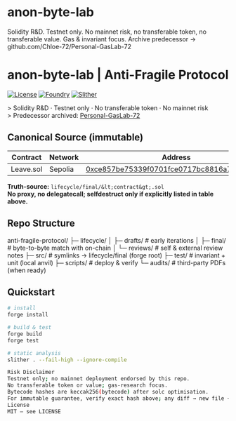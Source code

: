 # anon-byte-lab
Solidity R&amp;D. Testnet only. No mainnet risk, no transferable token, no transferable value. Gas &amp; invariant focus.
Archive predecessor → github.com/Chloe-72/Personal-GasLab-72

# anon-byte-lab | Anti-Fragile Protocol
[![License](https://img.shields.io/badge/license-MIT-blue.svg)](./LICENSE)
[![Foundry](https://img.shields.io/badge/built%20with-foundry-ff0420.svg)](https://foundry.paradigm.xyz)
[![Slither](https://img.shields.io/badge/static%20analysis-slither-50fa7b.svg)](https://github.com/crytic/slither)

&gt; Solidity R&D · Testnet only · No transferable token · No mainnet risk  
&gt; Predecessor archived: [Personal-GasLab-72](https://github.com/Chloe-72/Personal-GasLab-72)

## Canonical Source (immutable)
| Contract  | Network | Address                                                                 | Tx Hash                                                                                                                       | Bytecode Hash (keccak256)                                                                 |
|-----------|---------|-------------------------------------------------------------------------|-------------------------------------------------------------------------------------------------------------------------------|---------------------------|
| Leave.sol | Sepolia | [0xce857be75339f0701fce0717bc8816a7ec6006b5](https://sepolia.etherscan.io/address/0xce857be75339f0701fce0717bc8816a7ec6006b5) | [0x52ef824ba40ab59fbf21a4ff5ed2b5ef73b259cabc4413bc161cfc7eeb54b18c](https://sepolia.etherscan.io/tx/0x52ef824ba40ab59fbf21a4ff5ed2b5ef73b259cabc4413bc161cfc7eeb54b18c) | `0xc470cd1694314a0f1e448bc568b5c1b9b68c0075ee4c5666840f72679db1e280` |

**Truth-source:** `lifecycle/final/&lt;contract&gt;.sol`  
**No proxy, no delegatecall; selfdestruct only if explicitly listed in table above.**

## Repo Structure
anti-fragile-protocol/
├─ lifecycle/
│  ├─ drafts/          # early iterations
│  ├─ final/           # byte-to-byte match with on-chain
│  └─ reviews/         # self & external review notes
├─ src/                # symlinks → lifecycle/final (forge root)
├─ test/               # invariant + unit (local anvil)
├─ scripts/            # deploy & verify
└─ audits/             # third-party PDFs (when ready)

## Quickstart
```bash
# install
forge install

# build & test
forge build
forge test

# static analysis
slither . --fail-high --ignore-compile

Risk Disclaimer
Testnet only; no mainnet deployment endorsed by this repo.
No transferable token or value; gas-research focus.
Bytecode hashes are keccak256(bytecode) after solc optimisation.
For immutable guarantee, verify exact hash above; any diff → new file + new row.
License
MIT — see LICENSE
